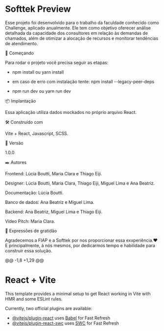 # Softtek Preview
Esse projeto foi desenvolvido para o trabalho da faculdade conhecido como Challenge, aplicado anualmente. Ele tem como objetivo oferecer análise detalhada da capacidade dos consultores em relação às demandas de chamados, além de otimizar a alocação de recursos e monitorar tendências de atendimento.

🚀 Começando

Para rodar o projeto você precisa seguir as etapas: 


- npm install ou yarn install
- em caso de erro com instalação tente: npm install --legacy-peer-deps

- npm run dev ou yarn run dev

📦 Implantação

Essa aplicação utiliza dados mockados no próprio arquivo React.

🛠️ Construído com

Vite + React, Javascript, SCSS.

📌 Versão

1.0.0   

✒️ Autores

Frontend: Lúcia Boutti, Maria Clara e Thiago Eiji.

Designer: Lúcia Boutti, Maria Clara, Thiago Eiji, Miguel Lima e Ana Beatriz.

Documentação: Lúcia Boutti.

Banco de dados: Ana Beatriz e Miguel Lima.

Backend: Ana Beatriz, Miguel Lima e Thiago Eiji.

Vídeo Pitch: Maria Clara.

🎁 Expressões de gratidão

Agradecemos a FIAP e a Softtek por nos proporcionar essa exxperiência.❤️
E principalmente, à nós mesmos, por dedicarmos tempo e habilidade para construir essa solução.


@@ -1,8 +1,29 @@
# React + Vite
This template provides a minimal setup to get React working in Vite with HMR and some ESLint rules.

Currently, two official plugins are available:

- [@vitejs/plugin-react](https://github.com/vitejs/vite-plugin-react/blob/main/packages/plugin-react/README.md) uses [Babel](https://babeljs.io/) for Fast Refresh
- [@vitejs/plugin-react-swc](https://github.com/vitejs/vite-plugin-react-swc) uses [SWC](https://swc.rs/) for Fast Refresh
